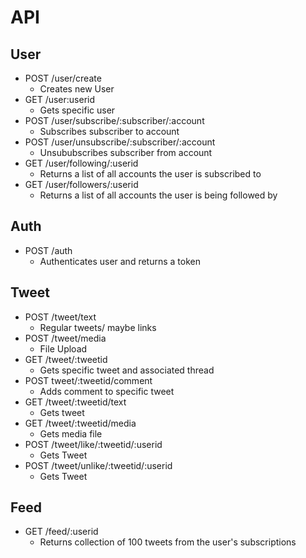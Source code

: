 # API

## User
-   POST /user/create
    -   Creates new User
-   GET /user:userid
    -   Gets specific user
-   POST /user/subscribe/:subscriber/:account
    -   Subscribes subscriber to account
-   POST /user/unsubscribe/:subscriber/:account
    -   Unsububscribes subscriber from account
-   GET /user/following/:userid
    -   Returns a list of all accounts the user is subscribed to
-   GET /user/followers/:userid
    -   Returns a list of all accounts the user is being followed by

## Auth
-   POST /auth
    -   Authenticates user and returns a token

## Tweet

-   POST /tweet/text
    -   Regular tweets/ maybe links
-   POST /tweet/media
    -   File Upload
-   GET /tweet/:tweetid
    -   Gets specific tweet and associated thread
-   POST tweet/:tweetid/comment
    -   Adds comment to specific tweet
-   GET /tweet/:tweetid/text
    -   Gets tweet
-   GET /tweet/:tweetid/media
    -   Gets media file
-   POST /tweet/like/:tweetid/:userid
    -   Gets Tweet
-   POST /tweet/unlike/:tweetid/:userid
    -   Gets Tweet

## Feed
-   GET /feed/:userid
    -   Returns collection of 100 tweets from the user's subscriptions